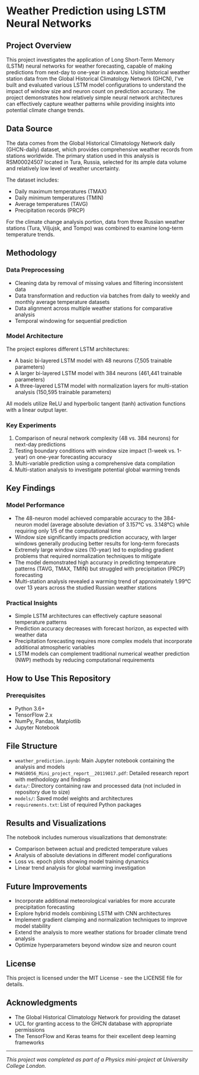 # Weather Prediction using LSTM Neural Networks

## Project Overview
This project investigates the application of Long Short-Term Memory (LSTM) neural networks for weather forecasting, capable of making predictions from next-day to one-year in advance. Using historical weather station data from the Global Historical Climatology Network (GHCN), I've built and evaluated various LSTM model configurations to understand the impact of window size and neuron count on prediction accuracy. The project demonstrates how relatively simple neural network architectures can effectively capture weather patterns while providing insights into potential climate change trends.

## Data Source
The data comes from the Global Historical Climatology Network daily (GHCN-daily) dataset, which provides comprehensive weather records from stations worldwide. The primary station used in this analysis is RSM00024507 located in Tura, Russia, selected for its ample data volume and relatively low level of weather uncertainty.

The dataset includes:
- Daily maximum temperatures (TMAX)
- Daily minimum temperatures (TMIN)
- Average temperatures (TAVG)
- Precipitation records (PRCP)

For the climate change analysis portion, data from three Russian weather stations (Tura, Viljujsk, and Tompo) was combined to examine long-term temperature trends.

## Methodology

### Data Preprocessing
- Cleaning data by removal of missing values and filtering inconsistent data
- Data transformation and reduction via batches from daily to weekly and monthly average temperature datasets
- Data alignment across multiple weather stations for comparative analysis
- Temporal windowing for sequential prediction

### Model Architecture
The project explores different LSTM architectures:
- A basic bi-layered LSTM model with 48 neurons (7,505 trainable parameters)
- A larger bi-layered LSTM model with 384 neurons (461,441 trainable parameters)
- A three-layered LSTM model with normalization layers for multi-station analysis (150,595 trainable parameters)

All models utilize ReLU and hyperbolic tangent (tanh) activation functions with a linear output layer.

### Key Experiments
1. Comparison of neural network complexity (48 vs. 384 neurons) for next-day predictions
2. Testing boundary conditions with window size impact (1-week vs. 1-year) on one-year forecasting accuracy
3. Multi-variable prediction using a comprehensive data compilation
4. Multi-station analysis to investigate potential global warming trends

## Key Findings

### Model Performance
- The 48-neuron model achieved comparable accuracy to the 384-neuron model (average absolute deviation of 3.157°C vs. 3.148°C) while requiring only 1/5 of the computational time
- Window size significantly impacts prediction accuracy, with larger windows generally producing better results for long-term forecasts
- Extremely large window sizes (10-year) led to exploding gradient problems that required normalization techniques to mitigate
- The model demonstrated high accuracy in predicting temperature patterns (TAVG, TMAX, TMIN) but struggled with precipitation (PRCP) forecasting
- Multi-station analysis revealed a warming trend of approximately 1.99°C over 13 years across the studied Russian weather stations

### Practical Insights
- Simple LSTM architectures can effectively capture seasonal temperature patterns
- Prediction accuracy decreases with forecast horizon, as expected with weather data
- Precipitation forecasting requires more complex models that incorporate additional atmospheric variables
- LSTM models can complement traditional numerical weather prediction (NWP) methods by reducing computational requirements

## How to Use This Repository

### Prerequisites
- Python 3.6+
- TensorFlow 2.x
- NumPy, Pandas, Matplotlib
- Jupyter Notebook

## File Structure
- `weather_prediction.ipynb`: Main Jupyter notebook containing the analysis and models
- `PHAS0056_Mini_project_report__20119017.pdf`: Detailed research report with methodology and findings
- `data/`: Directory containing raw and processed data (not included in repository due to size)
- `models/`: Saved model weights and architectures
- `requirements.txt`: List of required Python packages

## Results and Visualizations
The notebook includes numerous visualizations that demonstrate:
- Comparison between actual and predicted temperature values
- Analysis of absolute deviations in different model configurations
- Loss vs. epoch plots showing model training dynamics
- Linear trend analysis for global warming investigation

## Future Improvements
- Incorporate additional meteorological variables for more accurate precipitation forecasting
- Explore hybrid models combining LSTM with CNN architectures
- Implement gradient clamping and normalization techniques to improve model stability
- Extend the analysis to more weather stations for broader climate trend analysis
- Optimize hyperparameters beyond window size and neuron count

## License
This project is licensed under the MIT License - see the LICENSE file for details.

## Acknowledgments
- The Global Historical Climatology Network for providing the dataset
- UCL for granting access to the GHCN database with appropriate permissions
- The TensorFlow and Keras teams for their excellent deep learning frameworks

---

*This project was completed as part of a Physics mini-project at University College London.*
